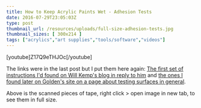 ```yaml
---
title: How to Keep Acrylic Paints Wet - Adhesion Tests
date: 2016-07-29T23:05:03Z
type: post
thumbnail_url: /resources/uploads/full-size-adhesion-tests.jpg
thumbnail_sizes: [ 300x214 ]
tags: ["acrylics","art supplies","tools/software","videos"]
---
```



[youtube]Z17Q9eTHJOc[/youtube]

The links were in the last post but I put them here again: [The first set of instructions I'd found on Will Kemp's blog in reply to him](http://willkempartschool.com/getting-started-how-to-choose-what-to-paint-on/) and [the ones I found later on Golden's site on a page about testing surfaces in general](http://oldsite.goldenpaints.com/justpaint/jp13article1.php).

Above is the scanned pieces of tape, right click > open image in new tab, to see them in full size.
